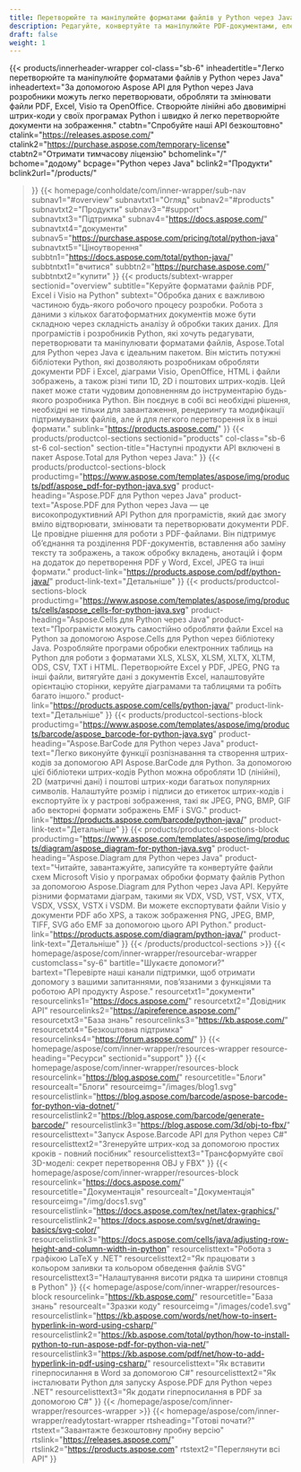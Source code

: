 ```yaml
---
title: Перетворюйте та маніпулюйте форматами файлів у Python через Java
description: Редагуйте, конвертуйте та маніпулюйте PDF-документами, електронними таблицями Excel і діаграмами Visio або створюйте одновимірні та двовимірні штрих-коди на Python через Java за допомогою Aspose API.
draft: false
weight: 1
---
```

{{< products/innerheader-wrapper col-class="sb-6"
  inheadertitle="Легко перетворюйте та маніпулюйте форматами файлів у Python через Java"
  inheadertext="За допомогою Aspose API для Python через Java розробники можуть легко перетворювати, обробляти та змінювати файли PDF, Excel, Visio та OpenOffice. Створюйте лінійні або двовимірні штрих-коди у своїх програмах Python і швидко й легко перетворюйте документи на зображення."
  ctabtn="Спробуйте наші API безкоштовно"
  ctalink="https://releases.aspose.com/"
  ctalink2="https://purchase.aspose.com/temporary-license"
  ctabtn2="Отримати тимчасову ліцензію"
  bchomelink="/"
  bchome="додому"
  bcpage="Python через Java"
  bclink2="Продукти"
  bclink2url="/products/"
  >}}
  {{< homepage/conholdate/com/inner-wrapper/sub-nav 
subnav1="#overview"
subnavtxt1="Огляд" 
subnav2="#products"
subnavtxt2="Продукти" 
subnav3="#support"
subnavtxt3="Підтримка" 
subnav4="https://docs.aspose.com/"
subnavtxt4="документи" 
subnav5="https://purchase.aspose.com/pricing/total/python-java"
subnavtxt5="Ціноутворення" 
subbtn1="https://docs.aspose.com/total/python-java/"
subbtntxt1="вчитися"
subbtn2="https://purchase.aspose.com/"
subbtntxt2="купити"
>}}
   {{< products/subtext-wrapper sectionid="overview" 
   subtitle="Керуйте форматами файлів PDF, Excel і Visio на Python"
   subtext="Обробка даних є важливою частиною будь-якого робочого процесу розробки. Робота з даними з кількох багатоформатних документів може бути складною через складність аналізу й обробки таких даних. Для програмістів і розробників Python, які хочуть редагувати, перетворювати та маніпулювати форматами файлів, Aspose.Total для Python через Java є ідеальним пакетом. Він містить потужні бібліотеки Python, які дозволяють розробникам обробляти документи PDF і Excel, діаграми Visio, OpenOffice, HTML і файли зображень, а також різні типи 1D, 2D і поштових штрих-кодів. Цей пакет може стати чудовим доповненням до інструментарію будь-якого розробника Python. Він поєднує в собі всі необхідні рішення, необхідні не тільки для завантаження, рендерингу та модифікації підтримуваних файлів, але й для легкого перетворення їх в інші формати."
   sublink="https://products.aspose.com/"
   >}} 
{{< products/productcol-sections
sectionid="products" 
col-class="sb-6 st-6 col-section"
section-title="Наступні продукти API включені в пакет Aspose.Total для Python через Java:"
>}}
{{< products/productcol-sections-block
productimg="https://www.aspose.com/templates/aspose/img/products/pdf/aspose_pdf-for-python-java.svg"
product-heading="Aspose.PDF для Python через Java"
product-text="Aspose.PDF для Python через Java — це високопродуктивний API Python для програмістів, який дає змогу вміло відтворювати, змінювати та перетворювати документи PDF. Це провідне рішення для роботи з PDF-файлами. Він підтримує об’єднання та розділення PDF-документів, вставлення або заміну тексту та зображень, а також обробку вкладень, анотацій і форм на додаток до перетворення PDF у Word, Excel, JPEG та інші формати."
product-link="https://products.aspose.com/pdf/python-java/"
product-link-text="Детальніше"
>}}
{{< products/productcol-sections-block
productimg="https://www.aspose.com/templates/aspose/img/products/cells/aspose_cells-for-python-java.svg"
product-heading="Aspose.Cells для Python через Java"
product-text="Програмісти можуть самостійно обробляти файли Excel на Python за допомогою Aspose.Cells для Python через бібліотеку Java. Розробляйте програми обробки електронних таблиць на Python для роботи з форматами XLS, XLSX, XLSM, XLTX, XLTM, ODS, CSV, TXT і HTML. Перетворюйте Excel у PDF, JPEG, PNG та інші файли, витягуйте дані з документів Excel, налаштовуйте орієнтацію сторінки, керуйте діаграмами та таблицями та робіть багато іншого."
product-link="https://products.aspose.com/cells/python-java/"
product-link-text="Детальніше"
>}}
{{< products/productcol-sections-block
productimg="https://www.aspose.com/templates/aspose/img/products/barcode/aspose_barcode-for-python-java.svg"
product-heading="Aspose.BarCode для Python через Java"
product-text="Легко виконуйте функції розпізнавання та створення штрих-кодів за допомогою API Aspose.BarCode для Python. За допомогою цієї бібліотеки штрих-кодів Python можна обробляти 1D (лінійні), 2D (матричні дані) і поштові штрих-коди багатьох популярних символів. Налаштуйте розмір і підписи до етикеток штрих-кодів і експортуйте їх у растрові зображення, такі як JPEG, PNG, BMP, GIF або векторні формати зображень EMF і SVG."
product-link="https://products.aspose.com/barcode/python-java/"
product-link-text="Детальніше"
>}}
{{< products/productcol-sections-block
productimg="https://www.aspose.com/templates/aspose/img/products/diagram/aspose_diagram-for-python-java.svg"
product-heading="Aspose.Diagram для Python через Java"
product-text="Читайте, завантажуйте, записуйте та конвертуйте файли схем Microsoft Visio у програмах обробки формату файлів Python за допомогою Aspose.Diagram для Python через Java API. Керуйте різними форматами діаграм, такими як VDX, VSD, VST, VSX, VTX, VSDX, VSSX, VSTX і VSDM. Ви можете експортувати файли Visio у документи PDF або XPS, а також зображення PNG, JPEG, BMP, TIFF, SVG або EMF за допомогою цього API Python."
product-link="https://products.aspose.com/diagram/python-java/"
product-link-text="Детальніше"
>}}
{{< /products/productcol-sections >}}
{{< homepage/aspose/com/inner-wrapper/resourcebar-wrapper
customclass="sy-6"
bartitle="Шукаєте допомоги?"
bartext="Перевірте наші канали підтримки, щоб отримати допомогу з вашими запитаннями, пов’язаними з функціями та роботою API продукту Aspose."
resourcetxt1="документи"
resourcelinks1="https://docs.aspose.com/"
resourcetxt2="Довідник API"
resourcelinks2="https://apireference.aspose.com/"
resourcetxt3="База знань"
resourcelinks3="https://kb.aspose.com/"
resourcetxt4="Безкоштовна підтримка"
resourcelinks4="https://forum.aspose.com/"
>}}
{{< homepage/aspose/com/inner-wrapper/resources-wrapper
resource-heading="Ресурси"
sectionid="support"
>}}
{{< homepage/aspose/com/inner-wrapper/resources-block
resourcelink="https://blog.aspose.com/"
resourcetitle="Блоги"
resourcealt="Блоги"
resourceimg="/images/blog1.svg"
resourcelistlink="https://blog.aspose.com/barcode/aspose-barcode-for-python-via-dotnet/"
resourcelistlink2="https://blog.aspose.com/barcode/generate-barcode/"
resourcelistlink3="https://blog.aspose.com/3d/obj-to-fbx/"
resourcelisttext="Запуск Aspose.Barcode API для Python через C#"
resourcelisttext2="Згенеруйте штрих-код за допомогою простих кроків - повний посібник"
resourcelisttext3="Трансформуйте свої 3D-моделі: секрет перетворення OBJ у FBX"
>}}
{{< homepage/aspose/com/inner-wrapper/resources-block
resourcelink="https://docs.aspose.com/"
resourcetitle="Документація"
resourcealt="Документація"
resourceimg="/img/docs1.svg"
resourcelistlink="https://docs.aspose.com/tex/net/latex-graphics/"
resourcelistlink2="https://docs.aspose.com/svg/net/drawing-basics/svg-color/"
resourcelistlink3="https://docs.aspose.com/cells/java/adjusting-row-height-and-column-width-in-python"
resourcelisttext="Робота з графікою LaTeX у .NET"
resourcelisttext2="Як працювати з кольором заливки та кольором обведення файлів SVG"
resourcelisttext3="Налаштування висоти рядка та ширини стовпця в Python"
>}}
{{< homepage/aspose/com/inner-wrapper/resources-block
resourcelink="https://kb.aspose.com/"
resourcetitle="База знань"
resourcealt="Зразки коду"
resourceimg="/images/code1.svg"
resourcelistlink="https://kb.aspose.com/words/net/how-to-insert-hyperlink-in-word-using-csharp/"
resourcelistlink2="https://kb.aspose.com/total/python/how-to-install-python-to-run-aspose-pdf-for-python-via-net/"
resourcelistlink3="https://kb.aspose.com/pdf/net/how-to-add-hyperlink-in-pdf-using-csharp/"
resourcelisttext="Як вставити гіперпосилання в Word за допомогою C#"
resourcelisttext2="Як інсталювати Python для запуску Aspose.PDF для Python через .NET"
resourcelisttext3="Як додати гіперпосилання в PDF за допомогою C#"
>}}
{{< /homepage/aspose/com/inner-wrapper/resources-wrapper >}}
{{< homepage/aspose/com/inner-wrapper/readytostart-wrapper
rtsheading="Готові почати?"
rtstext="Завантажте безкоштовну пробну версію"
rtslink="https://releases.aspose.com/"
rtslink2="https://products.aspose.com"
rtstext2="Переглянути всі API"
>}}
